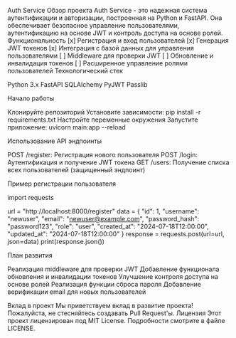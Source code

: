 Auth Service
Обзор проекта
Auth Service - это надежная система аутентификации и авторизации, построенная на Python и FastAPI. Она обеспечивает безопасное управление пользователями, аутентификацию на основе JWT и контроль доступа на основе ролей.
Функциональность
[x] Регистрация и вход пользователей
[x] Генерация JWT токенов
[x] Интеграция с базой данных для управления пользователями
[ ] Middleware для проверки JWT
[ ] Обновление и инвалидация токенов
[ ] Расширенное управление ролями пользователей
Технологический стек

Python 3.x
FastAPI
SQLAlchemy
PyJWT
Passlib

Начало работы

Клонируйте репозиторий
Установите зависимости: pip install -r requirements.txt
Настройте переменные окружения
Запустите приложение: uvicorn main:app --reload

Использование
API эндпоинты

POST /register: Регистрация нового пользователя
POST /login: Аутентификация и получение JWT токена
GET /users: Получение списка всех пользователей (защищенный эндпоинт)

Пример регистрации пользователя

import requests

url = "http://localhost:8000/register"
data = {
    "id": 1,
    "username": "newuser",
    "email": "newuser@example.com",
    "password_hash": "password123",
    "role": "user",
    "created_at": "2024-07-18T12:00:00",
    "updated_at": "2024-07-18T12:00:00"
}
response = requests.post(url=url, json=data)
print(response.json())

План развития

Реализация middleware для проверки JWT
Добавление функционала обновления и инвалидации токенов
Улучшение контроля доступа на основе ролей
Реализация функции сброса пароля
Добавление верификации email для новых пользователей

Вклад в проект
Мы приветствуем вклад в развитие проекта! Пожалуйста, не стесняйтесь создавать Pull Request'ы.
Лицензия
Этот проект лицензирован под MIT License. Подробности смотрите в файле LICENSE.
